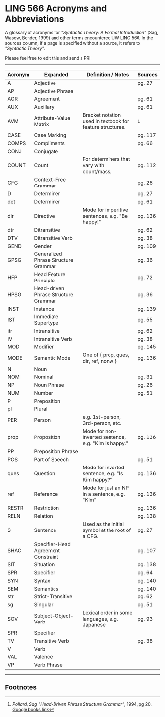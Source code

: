 # LING 566 Acronyms and Abbreviations

A glossary of acronyms for _"Syntactic Theory: A Formal Introduction"_ (Sag, Wasow, Bender, 1999) and other terms encountered UW LING 566. In the sources column, if a page is specified without a source, it refers to _"Syntactic Theory"_.

Please feel free to edit this and send a PR!

---

<!--

Please keep this alphabetized. :) 

Copy-paste template row:     | acronym | word | definition | src |

Meta discussion: Should this include general vocabulary, including words defined in the text explicitly? Or just acronyms?
-->


| Acronym       | Expanded     | Definition / Notes | Sources  |
| ------------- | ------------- | ---------- | ---------|
| A | Adjective | | pg. 27 |
| AP | Adjective Phrase | | |
| AGR | Agreement | | pg. 61 |
| AUX | Auxillary | | pg. 61 |
| AVM | Attribute-Value Matrix | Bracket notation used in textbook for feature structures. | [^1] |
| CASE | Case Marking | | pg. 117 |
| COMPS  | Compliments  | | pg. 66 |
| CONJ | Conjugate | | |
| COUNT | Count | For determiners that vary with count/mass. | pg. 112 |
| CFG | Context-Free Grammar | | pg. 26 |
| D | Determiner | | pg. 27 |
| det | Determiner | | pg. 61 |
| dir | Directive | Mode for imperitive sentences, e.g. "Be happy!" | pg. 136 |
| dtr | Ditransitive | | pg. 62 |
| DTV | Ditransitive Verb | | pg. 38 |
| GEND | Gender | | pg. 109 |
| GPSG | Generalized Phrase Structure Grammar | | pg. 36 |
| HFP | Head Feature Principle | | pg. 72 |
| HPSG | Head-driven Phrase Structure Grammar | | pg. 36 |
| INST | Instance | | pg. 139 |
| IST | Immediate Supertype | | pg. 55 |
| itr  | Intransitive  | | pg. 62 |
| IV | Intransitive Verb | | pg. 38 |
| MOD | Modifier | | pg. 145 |
| MODE | Semantic Mode | One of { prop, ques, dir, ref, nonw } | pg. 136 |
| N | Noun | | |
| NOM | Nominal | | pg. 31 |
| NP | Noun Phrase | | pg. 26 |
| NUM | Number | | pg. 51 |
| P | Preposition | | |
| pl | Plural | | |
| PER | Person | e.g. 1st-person, 3rd-person, etc. | |
| prop | Proposition | Mode for non-inverted sentence, e.g. "Kim is happy." | pg. 136 |
| PP | Preposition Phrase | | |
| POS | Part of Speech | | pg. 51 |
| ques | Question | Mode for inverted sentence, e.g. "Is Kim happy?" | pg. 136 |
| ref | Reference | Mode for just an NP in a sentence, e.g. "Kim" | pg. 136 |
| RESTR | Restriction | | pg. 136  |
| RELN | Relation | | pg. 138 |
| S | Sentence | Used as the initial symbol at the root of a CFG. | pg. 27 |
| SHAC | Specifier-Head Agreement Constraint | | pg. 107 |
| SIT | Situation | | pg. 138 |
| SPR | Specifier | | pg. 64 |
| SYN | Syntax | | pg. 140 |
| SEM | Semantics | | pg. 140 |
| str | Strict-Transitive | | pg. 62
| sg | Singular | | pg. 51 |
| SOV | Subject-Object-Verb | Lexical order in some languages, e.g. Japanese | pg. 93 |
| SPR | Specifier | | |
| TV | Transitive Verb | | pg. 38 |
| V | Verb | | |
| VAL | Valence | | |
| VP | Verb Phrase | | |


-----

## Footnotes

[^1]: _Pollard, Sag "Head-Driven Phrase Structure Grammar"_, 1994, pg 20. [Google books link](https://books.google.com/books?id=Ftvg8Vo3QHwC&lpg=PP1&pg=PA20#v=onepage&q=avm&f=false)
